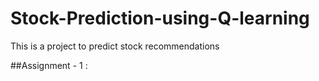 # Stock-Prediction-using-Q-learning
This is a project to predict stock recommendations 

##Assignment - 1 :
